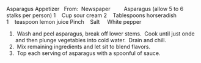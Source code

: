Asparagus Appetizer
 
From:  Newspaper
 
 
    Asparagus (allow 5 to 6 stalks per person)
1    Cup sour cream
2    Tablespoons horseradish
1    teaspoon lemon juice
Pinch    Salt
    White pepper
 
 
1.  Wash and peel asparagus, break off lower stems.  Cook until just onde and then plunge vegetables into cold water.  Drain and chill. 
2.  Mix remaining ingredients and let sit to blend flavors. 
3.  Top each serving of asparagus with a spoonful of sauce.
